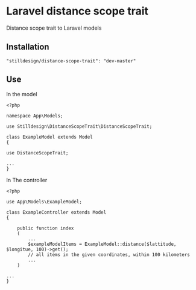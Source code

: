 # Laravel distance scope trait
Distance scope trait to Laravel models

## Installation

```
"stilldesign/distance-scope-trait": "dev-master"
```

## Use

In the model

```
<?php

namespace App\Models;

use Stilldesign\DistanceScopeTrait\DistanceScopeTrait;

class ExampleModel extends Model
{

use DistanceScopeTrait;

...
}
```

In The controller


```
<?php

use App\Models\ExampleModel;

class ExampleController extends Model
{

    public function index
    (
        ...
        $exampleModelItems = ExampleModel::distance($lattitude, $longitue, 100)->get();
        // all items in the given coordinates, within 100 kilometers
        ...
    )

...
}
```
